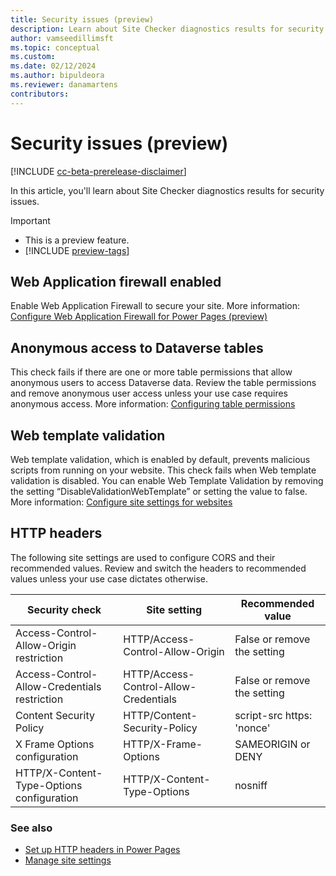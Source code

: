 ```yaml
---
title: Security issues (preview)
description: Learn about Site Checker diagnostics results for security issues.
author: vamseedillimsft
ms.topic: conceptual
ms.custom: 
ms.date: 02/12/2024
ms.author: bipuldeora
ms.reviewer: danamartens
contributors:
---
```


# Security issues (preview)

[!INCLUDE [cc-beta-prerelease-disclaimer](../includes/cc-beta-prerelease-disclaimer.md)]

In this article, you'll learn about Site Checker diagnostics results for security issues. 

> [!IMPORTANT]
> - This is a preview feature.
> - [!INCLUDE [preview-tags](../includes/cc-preview-features-definition.md)]

## Web Application firewall enabled 
Enable Web Application Firewall to secure your site. More information: [Configure Web Application Firewall for Power Pages (preview)](configure-web-application-firewall.md)

## Anonymous access to Dataverse tables 
This check fails if there are one or more table permissions that allow anonymous users to access Dataverse data. Review the table permissions and remove anonymous user access unless your use case requires anonymous access. More information: [Configuring table permissions](table-permissions.md)

## Web template validation
Web template validation, which is enabled by default, prevents malicious scripts from running on your website. This check fails when Web template validation is disabled. You can enable Web Template Validation by removing the setting “DisableValidationWebTemplate” or setting the value to false. More information: [Configure site settings for websites](../configure/configure-site-settings.md) 

## HTTP headers
The following site settings are used to configure CORS and their recommended values. Review and switch the headers to recommended values unless your use case dictates otherwise. 

|Security check  |Site setting  |Recommended value  |
|---------|---------|---------|
|Access-Control-Allow-Origin restriction      |HTTP/Access-Control-Allow-Origin          |False or remove the setting          |
|Access-Control-Allow-Credentials restriction      |HTTP/Access-Control-Allow-Credentials          |False or remove the setting         |
|Content Security Policy    |HTTP/Content-Security-Policy          |script-src https: 'nonce'          |
|X Frame Options configuration     |HTTP/X-Frame-Options          |SAMEORIGIN or DENY          |
|HTTP/X-Content-Type-Options configuration      |HTTP/X-Content-Type-Options         |nosniff          |

### See also
- [Set up HTTP headers in Power Pages](../configure/cors-support.md) 
- [Manage site settings](../configure/configure-site-settings.md#manage-site-settings)


